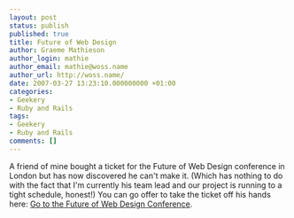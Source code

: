 ```yaml
---
layout: post
status: publish
published: true
title: Future of Web Design
author: Graeme Mathieson
author_login: mathie
author_email: mathie@woss.name
author_url: http://woss.name/
date: 2007-03-27 13:23:10.000000000 +01:00
categories:
- Geekery
- Ruby and Rails
tags:
- Geekery
- Ruby and Rails
comments: []
---
```

A friend of mine bought a ticket for the Future of Web Design conference in London but has now discovered he can't make it.  (Which has nothing to do with the fact that I'm currently his team lead and our project is running to a tight schedule, honest!)  You can go offer to take the ticket off his hands here: [Go to the Future of Web Design Conference](http://beer-monkey.com/2007/3/27/go-to-the-future-of-web-design-conference).
